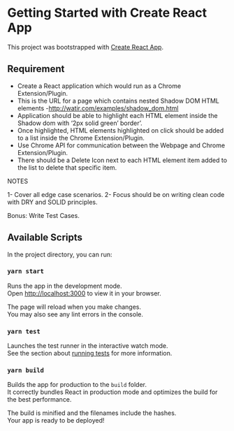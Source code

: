 # Getting Started with Create React App

This project was bootstrapped with [Create React App](https://github.com/facebook/create-react-app).

## Requirement

-	Create a React application which would run as a Chrome Extension/Plugin.
-	This is the URL for a page which contains nested Shadow DOM HTML elements -http://watir.com/examples/shadow_dom.html
-	Application should be able to highlight each HTML element inside the Shadow dom with ‘2px solid green’ border’.
-	Once highlighted, HTML elements highlighted on click should be added to a list inside the Chrome Extension/Plugin.
-	Use Chrome API for communication between the Webpage and Chrome Extension/Plugin.
-	There should be a Delete Icon next to each HTML element item added to the list to delete that specific item.

NOTES 

1-	Cover all edge case scenarios.
2-	Focus should be on writing clean code with DRY and SOLID principles.

Bonus: Write Test Cases.


## Available Scripts

In the project directory, you can run:

### `yarn start`

Runs the app in the development mode.\
Open [http://localhost:3000](http://localhost:3000) to view it in your browser.

The page will reload when you make changes.\
You may also see any lint errors in the console.

### `yarn test`

Launches the test runner in the interactive watch mode.\
See the section about [running tests](https://facebook.github.io/create-react-app/docs/running-tests) for more information.

### `yarn build`

Builds the app for production to the `build` folder.\
It correctly bundles React in production mode and optimizes the build for the best performance.

The build is minified and the filenames include the hashes.\
Your app is ready to be deployed!
